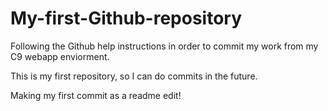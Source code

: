 # My-first-Github-repository

Following the Github help instructions in order to commit my work from my C9 webapp enviorment.

This is my first repository, so I can do commits in the future.

Making my first commit as a readme edit!
